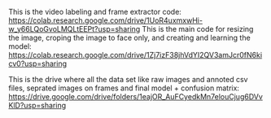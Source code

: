 This is the video labeling and frame extractor code: https://colab.research.google.com/drive/1UoR4uxmxwHi-w_y66LQoGvoLMQLtEEPt?usp=sharing
This is the main code for resizing the image, croping the image to face only, and creating and learning the model: https://colab.research.google.com/drive/1Zj7izF38jhVdYI2QV3amJcr0fN6kicv0?usp=sharing

This is the drive where all the data set like raw images and annoted csv files, seprated images on frames and final model + confusion matrix: https://drive.google.com/drive/folders/1eajOR_AuFCyedkMn7elouCjug6DVvKlD?usp=sharing
